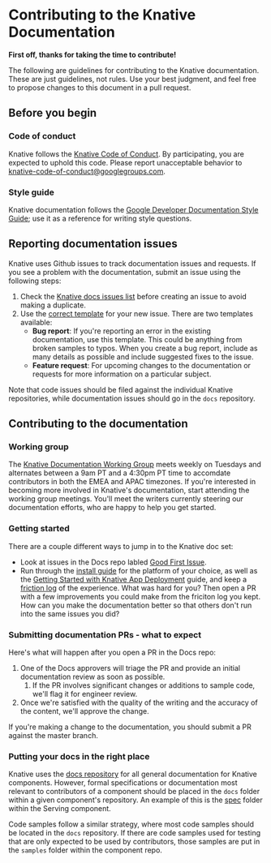 # Contributing to the Knative Documentation

**First off, thanks for taking the time to contribute!**

The following are guidelines for contributing to the Knative documentation.
These are just guidelines, not rules. Use your best judgment, and feel free to
propose changes to this document in a pull request.

## Before you begin

### Code of conduct

Knative follows the [Knative Code of Conduct](./CODE-OF-CONDUCT.md). By
participating, you are expected to uphold this code. Please report unacceptable
behavior to knative-code-of-conduct@googlegroups.com.

### Style guide

Knative documentation follows the
[Google Developer Documentation Style Guide](https://developers.google.com/style/);
use it as a reference for writing style questions.

## Reporting documentation issues

Knative uses Github issues to track documentation issues and requests. If you
see a problem with the documentation, submit an issue using the following steps:

1. Check the [Knative docs issues list](https://github.com/knative/docs/issues)
   before creating an issue to avoid making a duplicate.
2. Use the
   [correct template](https://github.com/knative/docs/issues/new) for your new
   issue. There are two templates available:
    * **Bug report**:
   If you're reporting an error in the existing documentation, use this
   template. This could be anything from broken samples to typos. When you
   create a bug report, include as many details as possible and include
   suggested fixes to the issue.
    * **Feature request**:
   For upcoming changes to the documentation or requests for more
   information on a particular subject.

Note that code issues should be filed against the individual Knative
repositories, while documentation issues should go in the `docs` repository.

## Contributing to the documentation

### Working group

The [Knative Documentation Working Group](./WORKING-GROUPS.md#documentation) meets weekly on
Tuesdays and alternates between a 9am PT and a 4:30pm PT time to accomdate
contributors in both the EMEA and APAC timezones. If you're interested in
becoming more involved in Knative's documentation, start attending the working
group meetings. You'll meet the writers currently steering our documentation
efforts, who are happy to help you get started.

### Getting started

There are a couple different ways to jump in to the Knative doc set:

* Look at issues in the Docs repo labled [Good First Issue](https://github.com/knative/docs/labels/kind%2Fgood-first-issue).
* Run through the [install guide](../install/README.md) for the platform of your
  choice, as well as the [Getting Started with Knative App Deployment](../install/getting-started-knative-app.md) guide, and keep a [friction log](https://devrel.net/developer-experience/an-introduction-to-friction-logging) of the experience.
  What was hard for you? Then open a PR with a few improvements you could make
  from the friciton log you kept. How can you make the documentation better so
  that others don't run into the same issues you did? 

### Submitting documentation PRs - what to expect

Here's what will happen after you open a PR in the Docs repo:

1. One of the Docs approvers will triage the PR and provide an initial
   documentation review as soon as possible.
   1. If the PR involves significant changes or additions to sample code,
      we'll flag it for engineer review.
1. Once we're satisfied with the quality of the writing and the accuracy of the
   content, we'll approve the change.

If you're making a change to the documentation, you should submit a PR
against the master branch.

### Putting your docs in the right place

Knative uses the [docs repository](https://github.com/knative/docs) for all
general documentation for Knative components. However, formal specifications or
documentation most relevant to contributors of a component should be placed in
the `docs` folder within a given component's repository. An example of this is
the [spec](https://github.com/knative/serving/tree/master/docs/spec) folder
within the Serving component.

Code samples follow a similar strategy, where most code samples should be
located in the `docs` repository. If there are code samples used for
testing that are only expected to be used by contributors, those samples are put
in the `samples` folder within the component repo.
